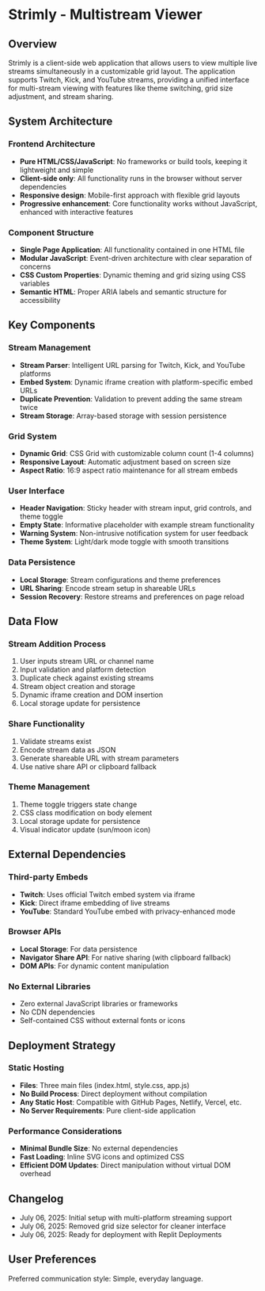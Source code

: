 # Strimly - Multistream Viewer

## Overview

Strimly is a client-side web application that allows users to view multiple live streams simultaneously in a customizable grid layout. The application supports Twitch, Kick, and YouTube streams, providing a unified interface for multi-stream viewing with features like theme switching, grid size adjustment, and stream sharing.

## System Architecture

### Frontend Architecture
- **Pure HTML/CSS/JavaScript**: No frameworks or build tools, keeping it lightweight and simple
- **Client-side only**: All functionality runs in the browser without server dependencies
- **Responsive design**: Mobile-first approach with flexible grid layouts
- **Progressive enhancement**: Core functionality works without JavaScript, enhanced with interactive features

### Component Structure
- **Single Page Application**: All functionality contained in one HTML file
- **Modular JavaScript**: Event-driven architecture with clear separation of concerns
- **CSS Custom Properties**: Dynamic theming and grid sizing using CSS variables
- **Semantic HTML**: Proper ARIA labels and semantic structure for accessibility

## Key Components

### Stream Management
- **Stream Parser**: Intelligent URL parsing for Twitch, Kick, and YouTube platforms
- **Embed System**: Dynamic iframe creation with platform-specific embed URLs
- **Duplicate Prevention**: Validation to prevent adding the same stream twice
- **Stream Storage**: Array-based storage with session persistence

### Grid System
- **Dynamic Grid**: CSS Grid with customizable column count (1-4 columns)
- **Responsive Layout**: Automatic adjustment based on screen size
- **Aspect Ratio**: 16:9 aspect ratio maintenance for all stream embeds

### User Interface
- **Header Navigation**: Sticky header with stream input, grid controls, and theme toggle
- **Empty State**: Informative placeholder with example stream functionality
- **Warning System**: Non-intrusive notification system for user feedback
- **Theme System**: Light/dark mode toggle with smooth transitions

### Data Persistence
- **Local Storage**: Stream configurations and theme preferences
- **URL Sharing**: Encode stream setup in shareable URLs
- **Session Recovery**: Restore streams and preferences on page reload

## Data Flow

### Stream Addition Process
1. User inputs stream URL or channel name
2. Input validation and platform detection
3. Duplicate check against existing streams
4. Stream object creation and storage
5. Dynamic iframe creation and DOM insertion
6. Local storage update for persistence

### Share Functionality
1. Validate streams exist
2. Encode stream data as JSON
3. Generate shareable URL with stream parameters
4. Use native share API or clipboard fallback

### Theme Management
1. Theme toggle triggers state change
2. CSS class modification on body element
3. Local storage update for persistence
4. Visual indicator update (sun/moon icon)

## External Dependencies

### Third-party Embeds
- **Twitch**: Uses official Twitch embed system via iframe
- **Kick**: Direct iframe embedding of live streams
- **YouTube**: Standard YouTube embed with privacy-enhanced mode

### Browser APIs
- **Local Storage**: For data persistence
- **Navigator Share API**: For native sharing (with clipboard fallback)
- **DOM APIs**: For dynamic content manipulation

### No External Libraries
- Zero external JavaScript libraries or frameworks
- No CDN dependencies
- Self-contained CSS without external fonts or icons

## Deployment Strategy

### Static Hosting
- **Files**: Three main files (index.html, style.css, app.js)
- **No Build Process**: Direct deployment without compilation
- **Any Static Host**: Compatible with GitHub Pages, Netlify, Vercel, etc.
- **No Server Requirements**: Pure client-side application

### Performance Considerations
- **Minimal Bundle Size**: No external dependencies
- **Fast Loading**: Inline SVG icons and optimized CSS
- **Efficient DOM Updates**: Direct manipulation without virtual DOM overhead

## Changelog
- July 06, 2025: Initial setup with multi-platform streaming support
- July 06, 2025: Removed grid size selector for cleaner interface
- July 06, 2025: Ready for deployment with Replit Deployments

## User Preferences

Preferred communication style: Simple, everyday language.